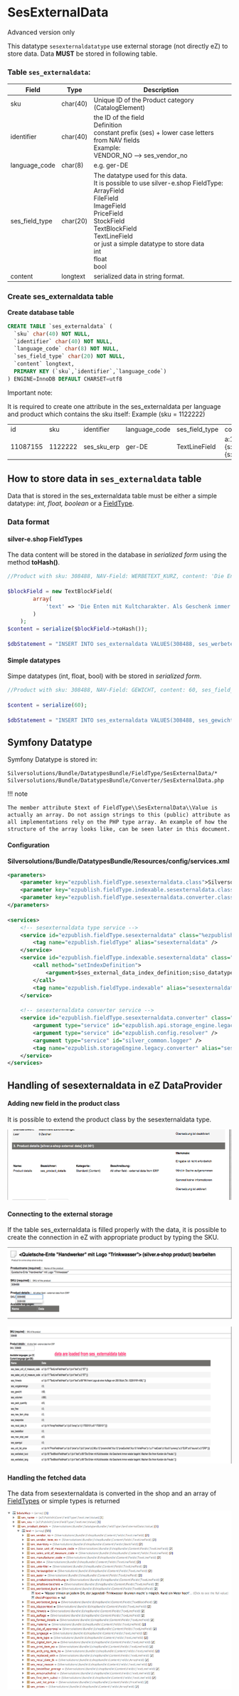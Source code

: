 # SesExternalData

Advanced version only

This datatype `sesexternaldatatype` use external storage (not directly eZ) to store data. Data **MUST** be stored in following table.

### Table `ses_externaldata`:

|Field|Type|Description|
|--- |--- |--- |
|sku|char(40)|Unique ID of the Product category (CatalogElement)|
|identifier|char(40)|the ID of the field</br>Definition</br>constant prefix (ses) + lower case letters from NAV fields</br>Example:</br>VENDOR_NO  --> ses_vendor_no|
|language_code|char(8)|e.g. ger-DE|
|ses_field_type|char(20)|The datatype used for this data.</br>It is possible to use silver-e.shop FieldType:</br>ArrayField</br>FileField</br>ImageField</br>PriceField</br>StockField</br>TextBlockField</br>TextLineField</br>or just a simple datatype to store data</br>int</br>float</br>bool|
|content|longtext|serialized data in string format.|

### Create ses_externaldata table

**Create database table**

``` sql
CREATE TABLE `ses_externaldata` (
  `sku` char(40) NOT NULL,
  `identifier` char(40) NOT NULL,
  `language_code` char(8) NOT NULL,
  `ses_field_type` char(20) NOT NULL,
  `content` longtext,
  PRIMARY KEY (`sku`,`identifier`,`language_code`)
) ENGINE=InnoDB DEFAULT CHARSET=utf8
```

Important note:

It is required to create one attribute in the ses_externaldata per language and product which contains the sku itself:
Example (sku = 1122222)

|||||||
|---|---|---|---|---|---|
| id       | sku      | identifier  | language_code | ses_field_type | content                                                         |
| 11087155 | 1122222  | ses_sku_erp | ger-DE        | TextLineField  | a:1:{s:17:"TextLineFieldHash";a:1:{s:4:"text";s:7:"1122222";}}  |

## How to store data in `ses_externaldata` table

Data that is stored in the ses\_externaldata table must be either a simple datatype: *int, float, boolean* or a [FieldType](../fields_for_ecommerce_data/fields_for_ecommerce_data.md).

### Data format

#### silver-e.shop FieldTypes

The data content will be stored in the database in *serialized form* using the method **toHash()**.

``` php
//Product with sku: 308488, NAV-Field: WERBETEXT_KURZ, content: 'Die Enten mit Kultcharakter. Als Geschenk immer wieder begehrt. Machen Sie Ihren Kunden die Freude.', ses_field_type: TextBlockField
 
$blockField = new TextBlockField(
        array(
            'text' => 'Die Enten mit Kultcharakter. Als Geschenk immer wieder begehrt. Machen Sie Ihren Kunden die Freude.',
        )
    );
$content = serialize($blockField->toHash());
 
$dbStatement = "INSERT INTO ses_externaldata VALUES(308488, ses_werbetext_kurz, ger-DE, TextBlockField, $content)";
```

#### Simple datatypes

Simpe datatypes (int, float, bool) with be stored in *serialized form*.

``` php
//Product with sku: 308488, NAV-Field: GEWICHT, content: 60, ses_field_type: int
 
$content = serialize(60);
 
$dbStatement = "INSERT INTO ses_externaldata VALUES(308488, ses_gewicht, ger-DE, int, $content)";
```

## Symfony Datatype

Symfony Datatype is stored in:

```
Silversolutions/Bundle/DatatypesBundle/FieldType/SesExternalData/*
Silversolutions/Bundle/DatatypesBundle/Converter/SesExternalData.php
```

!!! note

    The member attribute $text of FieldType\\SesExternalData\\Value is actually an array. Do not assign strings to this (public) attribute as all implementations rely on the PHP type array. An example of how the structure of the array looks like, can be seen later in this document.

#### Configuration

**Silversolutions/Bundle/DatatypesBundle/Resources/config/services.xml**

``` xml
<parameters>
    <parameter key="ezpublish.fieldType.sesexternaldata.class">Silversolutions\Bundle\DatatypesBundle\FieldType\SesExternalData\Type</parameter>
    <parameter key="ezpublish.fieldType.indexable.sesexternaldata.class">Silversolutions\Bundle\DatatypesBundle\FieldType\SesExternalData\SearchField</parameter>
    <parameter key="ezpublish.fieldType.sesexternaldata.converter.class">Silversolutions\Bundle\DatatypesBundle\Converter\SesExternalData</parameter>  
</parameters>
 
<services>     
    <!-- sesexternaldata type service -->
    <service id="ezpublish.fieldType.sesexternaldata" class="%ezpublish.fieldType.sesexternaldata.class%" parent="ezpublish.fieldType">
        <tag name="ezpublish.fieldType" alias="sesexternaldata" />
    </service>
    <service id="ezpublish.fieldType.indexable.sesexternaldata" class="%ezpublish.fieldType.indexable.sesexternaldata.class%">
        <call method="setIndexDefinition">
            <argument>$ses_external_data_index_definition;siso_datatypes$</argument>
        </call>
        <tag name="ezpublish.fieldType.indexable" alias="sesexternaldata" />
    </service>
 
    <!-- sesexternaldata converter service -->
    <service id="ezpublish.fieldType.sesexternaldata.converter" class="%ezpublish.fieldType.sesexternaldata.converter.class%">
        <argument type="service" id="ezpublish.api.storage_engine.legacy.dbhandler" />
        <argument type="service" id="ezpublish.config.resolver" />
        <argument type="service" id="silver_common.logger" />
        <tag name="ezpublish.storageEngine.legacy.converter" alias="sesexternaldata"  />
    </service>
</services> 
```

## Handling of sesexternaldata in eZ DataProvider

#### Adding new field in the product class

It is possible to extend the product class by the sesexternaldata type.

![](../img/additional_ez_fieldtypes_3.png)

#### Connecting to the external storage

If the table ses\_externaldata is filled properly with the data, it is possible to create the connection in eZ with appropriate product by typing the SKU.

![](../img/additional_ez_fieldtypes_4.png)

![](../img/additional_ez_fieldtypes_5.png)

#### Handling the fetched data

The data from sesexternaldata is converted in the shop and an array of [FieldTypes](../fields_for_ecommerce_data/fields_for_ecommerce_data.md) or simple types is returned

![](../img/additional_ez_fieldtypes_6.png)  
